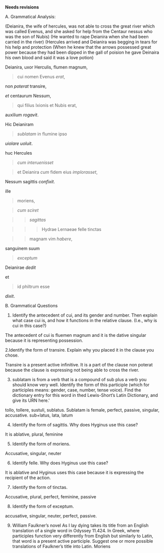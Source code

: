 **Needs revisions**

A. Grammatical Analysis: 

(Deianira, the wife of hercules, was not able to cross the great river which was called Evenus, and she asked for help from the Centaur nessus who was the son of Nubis) 
(He wanted to rape Deianira when she had been carried in the river) 
(Hercules arrived and Deianira was begging in tears for his help and protection 
(When he knew that the arrows possessed great power because they had been dipped in the gall of poision he gave Deinaira his own blood and said it was a love potion) 

Deianira, uxor Herculis, flumen magnum, 

  >cui nomen Evenus *erat*, 

non *poterat* transire, 

*et* centaurum Nessum, 

  >qui filius Ixionis et Nubis erat, 

auxilium *rogavit*. 


Hic Deianiram 

  >*sublatam* in flumine ipso 

*uiolare uoluit*.

huc Hercules 

  >*cum interuenisset*  

  >et Deianira *cum* fidem eius *implorasset*,

Nessum sagittis *confixit*.

ille 

  >moriens, 

  >*cum sciret* 

  >>*sagittas* 

  >>>Hydrae Lernaeae felle tinctas

  >> magnam vim *habere*,

sanguinem suum 

  >*exceptum* 

Deianirae *dedit* 

et

  >id philtrum esse 

*dixit*.


B. Grammatical Questions 
1. Identify the antecedent of cui, and its gender and number. Then explain what case cui is, and how it functions in the relative clause. (I.e., why is cui in this case?)

The antecedent of cui is fluemen magnum and it is the dative singular because it is representing possession. 

2.Identify the form of transire. Explain why you placed it in the clause you chose.

Transire is a present active infinitive. It is a part of the clause non poterat because the clause is expressing not being able to cross the river. 

3. sublatam is from a verb that is a compound of sub plus a verb you should know very well. Identify the form of this participle (which for participles means: gender, case, number, tense voice). Find the dictionary entry for this word in thed Lewis-Short’s Latin Dictionary, and give its URN here.'

tollo, tollere, sustuli, sublatus. Sublatam is female, perfect, passive, singular, accusative. sub+latus, lata, latum 

4. Identify the form of sagittis. Why does Hyginus use this case?

 It is ablative, plural, feminine 

5. Identify the form of moriens.

Accusative, singular, neuter 

6. Identify felle. Why does Hyginus use this case?

It is ablative and Hyginus uses this case because it is expressing the recipient of the action. 

7. Identify the form of tinctas.

Accusative, plural, perfect, feminine, passive 

8. Identify the form of exceptum.

accusative, singular, neuter, perfect, passive. 

9. William Faulkner’s novel As I lay dying takes its title from an English translation of a single word in Odyssey 11.424. In Greek, where participles function very differently from English but similarly to Latin, that word is a present active participle. Suggest one or more possible translations of Faulkner’s title into Latin.
Moriens 
 
 



